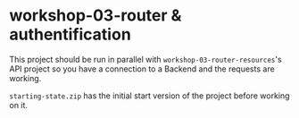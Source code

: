 # workshop-03-router & authentification

This project should be run in parallel with `workshop-03-router-resources`'s API project so you have a connection to a Backend and the requests are working.

`starting-state.zip` has the initial start version of the project before working on it.